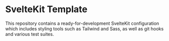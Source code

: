 # SvelteKit Template

This repository contains a ready-for-development SvelteKit configuration which includes styling tools such as Tailwind and Sass, as well as git hooks and various test suites.
